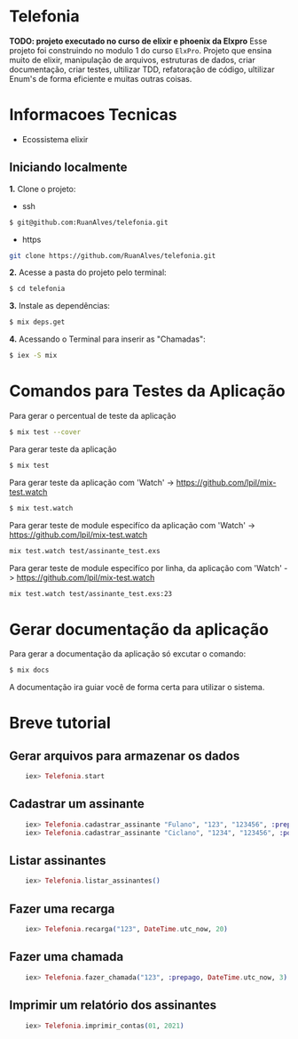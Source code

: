 # Telefonia

**TODO: projeto executado no curso de elixir e phoenix da Elxpro**
Esse projeto foi construindo no modulo 1 do curso `ElxPro`. Projeto que ensina muito de elixir,
manipulação de arquivos, estruturas de dados, criar documentação, criar testes, ultilizar TDD, refatoração de código, ultilizar Enum's de forma eficiente e muitas outras coisas.

# Informacoes Tecnicas

- Ecossistema elixir

## Iniciando localmente

**1.** Clone o projeto:

 * ssh
```sh
$ git@github.com:RuanAlves/telefonia.git
```

 * https
```sh
git clone https://github.com/RuanAlves/telefonia.git
```

**2.** Acesse a pasta do projeto pelo terminal:

```sh
$ cd telefonia
```

**3.** Instale as dependências:

```sh
$ mix deps.get
```

**4.** Acessando o Terminal para inserir as "Chamadas":

```sh
$ iex -S mix
```

# Comandos para Testes da Aplicação

Para gerar o percentual de teste da aplicação
```sh
$ mix test --cover
```

Para gerar teste da aplicação
```sh
$ mix test
```
Para gerar teste da aplicação com 'Watch' -> https://github.com/lpil/mix-test.watch
```sh
$ mix test.watch
```

Para gerar teste de module especifíco da aplicação com 'Watch' -> https://github.com/lpil/mix-test.watch
```sh
mix test.watch test/assinante_test.exs
```

Para gerar teste de module especifíco por linha, da aplicação com 'Watch' -> https://github.com/lpil/mix-test.watch
```sh
mix test.watch test/assinante_test.exs:23
```

# Gerar documentação da aplicação

Para gerar a documentação da aplicação só excutar o comando:
```sh
$ mix docs
```
A documentação ira guiar você de forma certa para utilizar o sistema.

# Breve tutorial

## Gerar arquivos para armazenar os dados
```Elixir
    iex> Telefonia.start
```

## Cadastrar um assinante
```Elixir
    iex> Telefonia.cadastrar_assinante "Fulano", "123", "123456", :prepago
    iex> Telefonia.cadastrar_assinante "Ciclano", "1234", "123456", :pospago
```

## Listar assinantes
```Elixir
    iex> Telefonia.listar_assinantes()
```

## Fazer uma recarga
```Elixir
    iex> Telefonia.recarga("123", DateTime.utc_now, 20)
```

## Fazer uma chamada
```Elixir
    iex> Telefonia.fazer_chamada("123", :prepago, DateTime.utc_now, 3)
```

## Imprimir um relatório dos assinantes
```Elixir
    iex> Telefonia.imprimir_contas(01, 2021)
```



